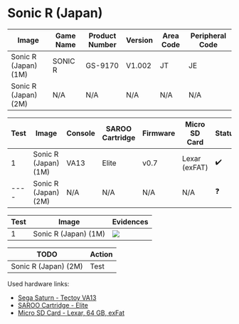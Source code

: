 # Sonic R (Japan)

| Image                | Game Name | Product Number | Version | Area Code | Peripheral Code |
| -------------------- | --------- | -------------- | ------- | --------- | --------------- |
| Sonic R (Japan) (1M) | SONIC R   | GS-9170        | V1.002  | JT        | JE              |
| Sonic R (Japan) (2M) | N/A       | N/A            | N/A     | N/A       | N/A             |

| Test | Image                | Console | SAROO Cartridge | Firmware | Micro SD Card | Status             | Time Played |
| ---- | -------------------- | ------- | --------------- | -------- | ------------- | ------------------ | ----------- |
| 1    | Sonic R (Japan) (1M) | VA13    | Elite           | v0.7     | Lexar (exFAT) | :heavy_check_mark: | 48 minutes  |
| ---- | Sonic R (Japan) (2M) | N/A     | N/A             | N/A      | N/A           | :question:         | N/A         |

| Test | Image                | Evidences                                                                                        |
| ---- | -------------------- | ------------------------------------------------------------------------------------------------ |
| 1    | Sonic R (Japan) (1M) | [![](https://img.youtube.com/vi/qiEvnaRy-CA/0.jpg)](https://www.youtube.com/watch?v=qiEvnaRy-CA) |

| TODO                 | Action |
| -------------------- | ------ |
| Sonic R (Japan) (2M) | Test   |

Used hardware links:

- [Sega Saturn - Tectoy VA13](../../../../Info/Consoles/VA13/README.md)
- [SAROO Cartridge - Elite](../../../../Info/Cartridges/GuangzhouSanStarOnlineShop/1.6/README.md)
- [Micro SD Card - Lexar, 64 GB, exFat](../../../../Info/SdCards/Lexar/64GB/exfat/README.md)
